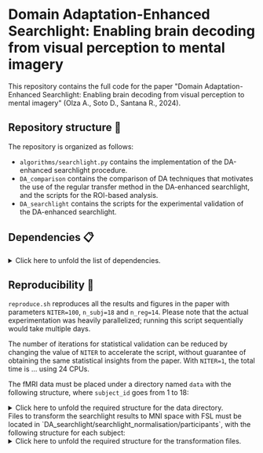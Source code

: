 # Domain Adaptation-Enhanced Searchlight: Enabling brain decoding from visual perception to mental imagery

This repository contains the full code for the paper "Domain Adaptation-Enhanced Searchlight: Enabling brain decoding from visual perception to mental imagery" (Olza A., Soto D., Santana R., 2024).

## Repository structure :seedling:

The repository is organized as follows: 

- `algorithms/searchlight.py` contains the implementation of the DA-enhanced searchlight procedure.
- `DA_comparison` contains the comparison of DA techniques that motivates the use of the regular transfer method in the DA-enhanced searchlight, and the scripts for the ROI-based analysis.
- `DA_searchlight` contains the scripts for the experimental validation of the DA-enhanced searchlight.

## Dependencies :clipboard:
<details>

<summary>Click here to unfold the list of dependencies.</summary>

```bash
adapt
nilearn
matplotlib
seaborn
tqdm
pandas
pathlib
R: r-dplyr r-devtools r-tidyr
FSL
```
</details>

## Reproducibility :crystal_ball:
`reproduce.sh` reproduces all the results and figures in the paper with parameters `NITER=100`, `n_subj=18` and `n_reg=14`. 
Please note that the actual experimentation was heavily parallelized; running this script sequentially would take multiple days. 

The number of iterations for statistical validation can be reduced by changing the value of `NITER` to accelerate the script, without guarantee of obtaining the same statistical insights from the paper. 
With `NITER=1`, the total time is ... using 24 CPUs.

The fMRI data must be placed under a directory named `data` with the following structure, where `subject_id` goes from 1 to 18: 

<details>

<summary>Click here to unfold the required structure for the data directory.</summary>

```bash
data
├── imagery
│   ├── subject_id
│   │   ├── events.csv
│   │   ├── FFG.npy
│   │   ├── FP.npy
│   │   ├── IFGoperc.npy
│   │   ├── IFGorbital.npy
│   │   ├── IFGtriang.npy
│   │   ├── IPL.npy
│   │   ├── ITG.npy
│   │   ├── LOG.npy
│   │   ├── MOG.npy
│   │   ├── MTG.npy
│   │   ├── PCG.npy
│   │   ├── PCUN.npy
│   │   ├── SFG.npy
│   │   └── TP.npy
├── perception
│   ├── subject_id
│   │   ├── events.csv
│   │   ├── FFG.npy
│   │   ├── FP.npy
│   │   ├── IFGoperc.npy
│   │   ├── IFGorbital.npy
│   │   ├── IFGtriang.npy
│   │   ├── IPL.npy
│   │   ├── ITG.npy
│   │   ├── LOG.npy
│   │   ├── MOG.npy
│   │   ├── MTG.npy
│   │   ├── PCG.npy
│   │   ├── PCUN.npy
│   │   ├── SFG.npy
│   │   └── TP.npy
└── whole_brain
    ├── imagery
    │   ├── subject_id
    │   │   └── imagery_detrended_zscored_stacked_vols_of_interest_searchlight.nii.gz
    └── perception
        ├── subject_id
        │   ├── example_func_deoblique_brainmask.nii
        │   └── perception_detrended_zscored_stacked_vols_of_interest_searchlight.nii.gz
```
</details>
Files to transform the searchlight results to MNI space with FSL must be located in `DA_searchlight/searchlight_normalisation/participants`, with the following structure for each subject:

<details>

<summary>Click here to unfold the required structure for the transformation files.</summary>

```bash
participants
├── subject_id
│   └── perception
│       ├── preprocessed
│       │   └── mni
│       │       └── example_func
│       │           └── examplefunc2struct.mat
│       └── raw
│           └── anat
│               └── nonlinear_trans.nii.gz
```
</details>

